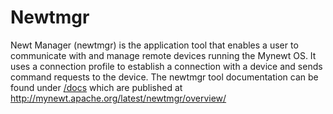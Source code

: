 <!--
#
# Licensed to the Apache Software Foundation (ASF) under one
# or more contributor license agreements.  See the NOTICE file
# distributed with this work for additional information
# regarding copyright ownership.  The ASF licenses this file
# to you under the Apache License, Version 2.0 (the
# "License"); you may not use this file except in compliance
# with the License.  You may obtain a copy of the License at
#
# http://www.apache.org/licenses/LICENSE-2.0
#
# Unless required by applicable law or agreed to in writing,
# software distributed under the License is distributed on an
# "AS IS" BASIS, WITHOUT WARRANTIES OR CONDITIONS OF ANY
#  KIND, either express or implied.  See the License for the
# specific language governing permissions and limitations
# under the License.
#
-->

# Newtmgr

Newt Manager (newtmgr) is the application tool that enables a user to communicate with and manage
remote devices running the Mynewt OS. It uses a connection profile to establish a connection with
a device and sends command requests to the device.
The newtmgr tool documentation can be found under [/docs](/docs) which are
published at http://mynewt.apache.org/latest/newtmgr/overview/

